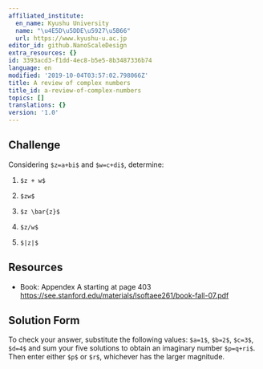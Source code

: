 ```yaml
---
affiliated_institute:
  en_name: Kyushu University
  name: "\u4E5D\u5DDE\u5927\u5B66"
  url: https://www.kyushu-u.ac.jp
editor_id: github.NanoScaleDesign
extra_resources: {}
id: 3393acd3-f1dd-4ec8-b5e5-8b3487336b74
language: en
modified: '2019-10-04T03:57:02.798066Z'
title: A review of complex numbers
title_id: a-review-of-complex-numbers
topics: []
translations: {}
version: '1.0'
---
```


## Challenge
Considering `$z=a+bi$` and `$w=c+di$`, determine:

1. `$z + w$`

2. `$zw$`

3. `$z \bar{z}$`

4. `$z/w$`

5. `$|z|$`


## Resources
- Book: Appendex A starting at page 403 https://see.stanford.edu/materials/lsoftaee261/book-fall-07.pdf


## Solution Form
To check your answer, substitute the following values: `$a=1$`, `$b=2$`, `$c=3$`, `$d=4$` and sum your five solutions to obtain an imaginary number `$p=q+ri$`. Then enter either `$p$` or `$r$`, whichever has the larger magnitude.



